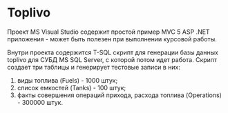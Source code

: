 # Toplivo
Проект MS Visual Studio содержит простой пример MVC 5 ASP .NET приложения - может быть полезен при выполнении курсовой работы.

Внутри проекта содержится T-SQL скрипт для генерации базы данных toplivo для СУБД MS SQL Server, с которой потом идет работа. Скрипт создает три таблицы и генерирует тестовые записи в них:
1. виды топлива (Fuels) - 1000 штук;
2. список емкостей (Tanks) - 100 штук;
3. факты совершения операций прихода, расхода топлива (Operations) - 300000 штук.


